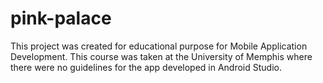# pink-palace
This project was created for educational purpose for Mobile Application Development.  This course was taken at the University of Memphis where there were no guidelines for the app developed in Android Studio.  
